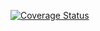 [![Coverage Status](https://coveralls.io/repos/github/ULL-ESIT-INF-DSI-2425/prct06-generics-solid-DanielEnriqueGomezAlcala/badge.svg?branch=main)](https://coveralls.io/github/ULL-ESIT-INF-DSI-2425/prct06-generics-solid-DanielEnriqueGomezAlcala?branch=main)